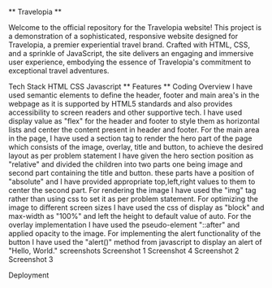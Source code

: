 ** Travelopia **

Welcome to the official repository for the Travelopia website! This project is a demonstration of a sophisticated, responsive website designed for Travelopia, a premier experiential travel brand. Crafted with HTML, CSS, and a sprinkle of JavaScript, the site delivers an engaging and immersive user experience, embodying the essence of Travelopia's commitment to exceptional travel adventures.

Tech Stack
HTML
CSS
Javascript
 ** Features **
Coding Overview
I have used semantic elements to define the header, footer and main area's in the webpage as it is supported by HTML5 standards and also provides accessibility to screen readers and other supportive tech.
I have used display value as "flex" for the header and footer to style them as horizontal lists and center the content present in header and footer.
For the main area in the page, I have used a section tag to render the hero part of the page which consists of the image, overlay, title and button, to achieve the desired layout as per problem statement I have given the hero section position as "relative" and divided the children into two parts one being image and second part containing the title and button. these parts have a position of "absolute" and I have provided appropriate top,left,right values to them to center the second part.
For rendering the image I have used the "img" tag rather than using css to set it as per problem statement.
For optimizing the image to different screen sizes I have used the css of display as "block" and max-width as "100%" and left the height to default value of auto.
For the overlay implementation I have used the pseudo-element "::after" and applied opacity to the image.
For implementing the alert functionality of the button I have used the "alert()" method from javascript to display an alert of "Hello, World."
screenshots
Screenshot 1 Screenshot 4 Screenshot 2 Screenshot 3

Deployment
